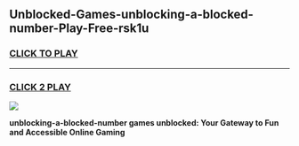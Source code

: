 
## Unblocked-Games-unblocking-a-blocked-number-Play-Free-rsk1u
<h3>
<a href="https://premium76.site?title=unblocking-a-blocked-number&ref=23A">CLICK TO PLAY</a></h3>
<hr>

<h3>
<a href="https://premium76.site?title=unblocking-a-blocked-number&ref=23A">CLICK 2 PLAY</a>
  
</h3>

<a href="https://premium76.site?title=unblocking-a-blocked-number&ref=23A"><img src="https://clearcache.store/games.png"></a>


**unblocking-a-blocked-number games unblocked: Your Gateway to Fun and Accessible Online Gaming**
